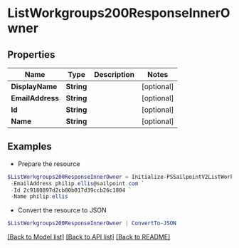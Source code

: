 # ListWorkgroups200ResponseInnerOwner
## Properties

Name | Type | Description | Notes
------------ | ------------- | ------------- | -------------
**DisplayName** | **String** |  | [optional] 
**EmailAddress** | **String** |  | [optional] 
**Id** | **String** |  | [optional] 
**Name** | **String** |  | [optional] 

## Examples

- Prepare the resource
```powershell
$ListWorkgroups200ResponseInnerOwner = Initialize-PSSailpointV2ListWorkgroups200ResponseInnerOwner  -DisplayName Philip Ellis `
 -EmailAddress philip.ellis@sailpoint.com `
 -Id 2c9180897d2cb80b017d39ccb26c1804 `
 -Name philip.ellis
```

- Convert the resource to JSON
```powershell
$ListWorkgroups200ResponseInnerOwner | ConvertTo-JSON
```

[[Back to Model list]](../README.md#documentation-for-models) [[Back to API list]](../README.md#documentation-for-api-endpoints) [[Back to README]](../README.md)

